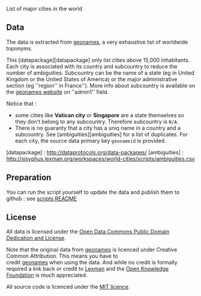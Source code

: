 List of major cities in the world

## Data

The data is extracted from [geonames][geonames], a very exhaustive list of worldwide toponyms.

This [datapackage][datapackage] only list cities above 15,000 inhabitants. Each city is associated with its 
country and subcountry to reduce the number of ambiguities. Subcountry can be the name of a state (eg in 
United Kingdom or the United States of America) or the major administrative section (eg ''region'' in France''). 
More info about subcountry is available on the [geonames website][geonames] on ''admin1'' field.

Notice that :
* some cities like **Vatican city** or **Singapore** are a state themselves so they don't belong to any subcountry. Therefore subcountry is ``N/A``.
* There is no guaranty that a city has a uniq name in a country and a subcountry. See [ambiguities][ambiguities] for a list of duplicates. For each city, 
the source data primary key ``geonameid`` is provided.

[geonames]: http://www.geonames.org/
[datapackage] : http://dataprotocols.org/data-packages/
[ambiguities] : http://sisyphus.lexman.org/workspaces/world-cities/scripts/ambiguities.csv


## Preparation

You can run the script yourself to update the data and publish them to github : see [scripts README](scripts/README.md)

## License

All data is licensed under the [Open Data Commons Public Domain Dedication and
License][pddl]. 

Note that the original data from [geonames][geonames] is licenced under Creative Common Attribution. This means you have to  
credit [geonames][geonames] when using the data. And while no credit is formally required a link back or credit to [Lexman][lexman] and 
the [Open Knowledge Foundation][okfn] is much appreciated.

All source code is licenced under the [MIT licence][mit].

[mit]: https://opensource.org/licenses/MIT
[geonames]: http://www.geonames.org/
[pddl]: http://opendatacommons.org/licenses/pddl/1.0/
[lexman]: http://github.com/lexman
[okfn]: http://okfn.org/




